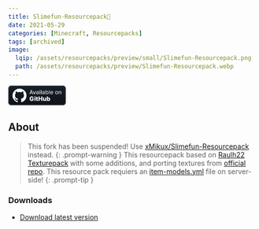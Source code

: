 ```yaml
---
title: Slimefun-Resourcepack💚
date: 2021-05-29
categories: [Minecraft, Resourcepacks]
tags: [archived]
image:
  lqip: /assets/resourcepacks/preview/small/Slimefun-Resourcepack.png
  path: /assets/resourcepacks/preview/Slimefun-Resourcepack.webp
---
```

<a href="https://github.com/Den4enko/Slimefun-Resourcepack"><img alt="SourceCode" height="40" src="/assets/badges/github_vector.svg"></a>
## About
> This fork has been suspended! Use [xMikux/Slimefun-Resourcepack](https://github.com/xMikux/Slimefun-Resourcepack) instead.
{: .prompt-warning }
This resourcepack based on [Raulh22 Texturepack](https://www.planetminecraft.com/texture-pack/slimefun-texture-by-raulh22/) with some additions, and porting textures from [official repo](https://github.com/Slimefun/Resourcepack).
> This resource pack requiers an [item-models.yml](https://github.com/Den4enko/Slimefun-Resourcepack/releases/latest/download/item-models.yml) file on server-side!
{: .prompt-tip }
### Downloads
- [Download latest version](https://github.com/Den4enko/Slimefun-Resourcepack/releases/latest/download/textures.zip)
